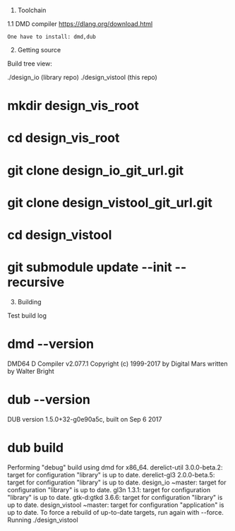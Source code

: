 1. Toolchain 

1.1 DMD compiler
	https://dlang.org/download.html
	
	One have to install: dmd,dub

2. Getting source

Build tree view:

 ./design_io (library repo)
 ./design_vistool (this repo)


# mkdir design_vis_root
# cd design_vis_root
# git clone design_io_git_url.git
# git clone design_vistool_git_url.git
# cd design_vistool
# git submodule update --init --recursive

3. Building

Test build log
# dmd --version 
DMD64 D Compiler v2.077.1
Copyright (c) 1999-2017 by Digital Mars written by Walter Bright

# dub --version 
DUB version 1.5.0+32-g0e90a5c, built on Sep  6 2017

# dub build
Performing "debug" build using dmd for x86_64.
derelict-util 3.0.0-beta.2: target for configuration "library" is up to date.
derelict-gl3 2.0.0-beta.5: target for configuration "library" is up to date.
design_io ~master: target for configuration "library" is up to date.
gl3n 1.3.1: target for configuration "library" is up to date.
gtk-d:gtkd 3.6.6: target for configuration "library" is up to date.
design_vistool ~master: target for configuration "application" is up to date.
To force a rebuild of up-to-date targets, run again with --force.
Running ./design_vistool 

